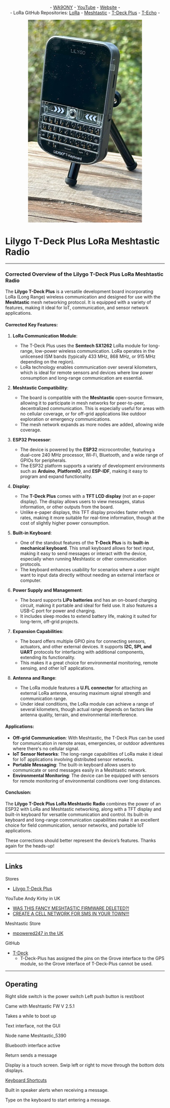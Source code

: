 <P align="center"> - <A HREF="https://www.qrz.com/db/WA9ONY">WA9ONY</A> - <A HREF="https://www.youtube.com/user/DavidAHaworth">YouTube</A> - <A HREF="http://www.stargazing.net/david/index.html">Website</A> -<BR>
- LoRa GitHub Repositories: 
<A HREF="https://github.com/WA9ONY/LoRa">LoRa</A> - 
<A HREF="https://github.com/WA9ONY/LoRa/blob/main/Meshtastic/README.md">Meshtastic</A> -
<A HREF="https://github.com/WA9ONY/LoRa/blob/main/LilygoT-DeckPlus/README.md">T-Deck Plus</A> -
<A HREF="https://github.com/WA9ONY/LoRa/blob/main/LilygoT-Echo/README.md">T-Echo</A> -
</P>  
<p align="center">
       <img width="360" height="640" src="/LilygoT-DeckPlus/Images/T-DeckPlus.jpeg">
</p>

# Lilygo T-Deck Plus LoRa Meshtastic Radio

<HR>

### Corrected Overview of the Lilygo T-Deck Plus LoRa Meshtastic Radio

The **Lilygo T-Deck Plus** is a versatile development board incorporating LoRa (Long Range) wireless communication and designed for use with the **Meshtastic** mesh networking protocol. It is equipped with a variety of features, making it ideal for IoT, communication, and sensor network applications.

#### Corrected Key Features:

1. **LoRa Communication Module**:
   - The T-Deck Plus uses the **Semtech SX1262** LoRa module for long-range, low-power wireless communication. LoRa operates in the unlicensed ISM bands (typically 433 MHz, 868 MHz, or 915 MHz depending on the region).
   - LoRa technology enables communication over several kilometers, which is ideal for remote sensors and devices where low power consumption and long-range communication are essential.

2. **Meshtastic Compatibility**:
   - The board is compatible with the **Meshtastic** open-source firmware, allowing it to participate in mesh networks for peer-to-peer, decentralized communication. This is especially useful for areas with no cellular coverage, or for off-grid applications like outdoor exploration or emergency communications.
   - The mesh network expands as more nodes are added, allowing wide coverage.

3. **ESP32 Processor**:
   - The device is powered by the **ESP32** microcontroller, featuring a dual-core 240 MHz processor, Wi-Fi, Bluetooth, and a wide range of GPIOs for peripherals.
   - The ESP32 platform supports a variety of development environments such as **Arduino**, **PlatformIO**, and **ESP-IDF**, making it easy to program and expand functionality.

4. **Display**:
   - The **T-Deck Plus** comes with a **TFT LCD display** (not an e-paper display). The display allows users to view messages, status information, or other outputs from the board. 
   - Unlike e-paper displays, this TFT display provides faster refresh rates, making it more suitable for real-time information, though at the cost of slightly higher power consumption.

5. **Built-in Keyboard**:
   - One of the standout features of the **T-Deck Plus** is its **built-in mechanical keyboard**. This small keyboard allows for text input, making it easy to send messages or interact with the device, especially when running Meshtastic or other communication protocols.
   - The keyboard enhances usability for scenarios where a user might want to input data directly without needing an external interface or computer.

6. **Power Supply and Management**:
   - The board supports **LiPo batteries** and has an on-board charging circuit, making it portable and ideal for field use. It also features a USB-C port for power and charging.
   - It includes sleep modes to extend battery life, making it suited for long-term, off-grid projects.

7. **Expansion Capabilities**:
   - The board offers multiple GPIO pins for connecting sensors, actuators, and other external devices. It supports **I2C, SPI, and UART** protocols for interfacing with additional components, extending its functionality.
   - This makes it a great choice for environmental monitoring, remote sensing, and other IoT applications.

8. **Antenna and Range**:
   - The LoRa module features a **U.FL connector** for attaching an external LoRa antenna, ensuring maximum signal strength and communication range.
   - Under ideal conditions, the LoRa module can achieve a range of several kilometers, though actual range depends on factors like antenna quality, terrain, and environmental interference.

#### Applications:

- **Off-grid Communication**: With Meshtastic, the T-Deck Plus can be used for communication in remote areas, emergencies, or outdoor adventures where there's no cellular signal.
- **IoT Sensor Networks**: The long-range capabilities of LoRa make it ideal for IoT applications involving distributed sensor networks.
- **Portable Messaging**: The built-in keyboard allows users to communicate or send messages easily in a Meshtastic network.
- **Environmental Monitoring**: The device can be equipped with sensors for remote monitoring of environmental conditions over long distances.

#### Conclusion:
The **Lilygo T-Deck Plus LoRa Meshtastic Radio** combines the power of an ESP32 with LoRa and Meshtastic networking, along with a TFT display and built-in keyboard for versatile communication and control. Its built-in keyboard and long-range communication capabilities make it an excellent choice for field communication, sensor networks, and portable IoT applications.

These corrections should better represent the device’s features. Thanks again for the heads-up!


<HR>

## Links

Stores
+ [Lilygo T-Deck Plus](https://www.lilygo.cc/products/t-deck-plus?bg_ref=xknMV5FzPY)

YouTube Andy Kirby in UK
+ [WAS THIS FANCY MESHTASTIC FIRMWARE DELETED?!](https://youtu.be/Xo8VhT1_VwM?si=sUDfjNN-eIbQilxM)
+ [CREATE A CELL NETWORK FOR SMS IN YOUR TOWN!!!](https://youtu.be/-JJK7gG_N2A?si=BSc6X5BUXIqTXSuy)

Meshtastic Store
+ [mpowered247 in the UK](https://mpowered247.com/)

GitHub
+ [T-Deck](https://github.com/Xinyuan-LilyGO/T-Deck)
  + T-Deck-Plus has assigned the pins on the Grove interface to the GPS module, so the Grove interface of T-Deck-Plus cannot be used.
 



<HR>

## Operating

Right slide switch is the power switch
Left push button is rest/boot

Came with Meshtastic FW V 2.5.1

Takes a while to boot up

Text interface, not the GUI

Node name Meshtastic_5390

Bluebooth interface active

Return sends a message

Display is a touch screen. Swip left or right to move through the bottom dots displays.

[Keyboard Shortcuts](https://meshtastic.org/docs/hardware/devices/lilygo/tdeck/)

Built in speaker alerts when receiving a message.

Type on the keyboard to start entering a message.


